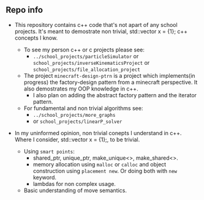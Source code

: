 ## Repo info
  * This repository contains c++ code that's not apart of any school projects. It's meant to demostrate non trivial, std::vector<int> x = {1}; c++ concepts I know.
    + To see my person c++ or c projects please see:
      - `../school_projects/particleSimulator` or `school_projects/inverseKinematicsProject` or `school_projects/file_allocation_project`
    + The project `minecraft-design-ptrn` is a project which implements(in progress) the factory-design pattern from a minecraft perspective. It also demostrates my OOP knowledge in c++.
      - I also plan on adding the abstract factory pattern and the iterator pattern.

    * For fundamental and non trivial algorithms see:
      + `../school_projects/more_graphs`
      + or `school_projects/linearP_solver`

  * In my uninformed opinion, non trivial conepts I understand in c++. Where I consider, std::vector<int> x = {1};, to be trivial.
    + Using `smart points`:
      - shared_ptr, unique_ptr, make_unique<>, make_shared<>.
      - memory allocation using `malloc` or `calloc` and object construction using `placement new`. Or doing both with `new` keyword.
      - lambdas for non complex usage.
    + Basic understanding of move semantics.